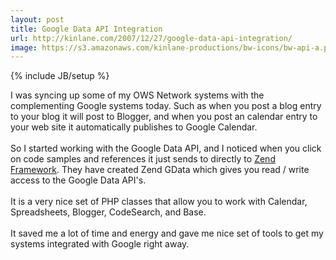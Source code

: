 ```yaml
---
layout: post
title: Google Data API Integration
url: http://kinlane.com/2007/12/27/google-data-api-integration/
image: https://s3.amazonaws.com/kinlane-productions/bw-icons/bw-api-a.png
---
```

{% include JB/setup %}
<p>
     I was syncing up some of my OWS Network systems with the complementing Google systems today. Such as when you post a blog entry to your blog it will post to Blogger, and when you post an calendar entry to your web site it automatically publishes to Google Calendar.
     <br />
     <br />
     So I started working with the Google Data API, and I noticed when you click on code samples and references it just sends to directly to <a href="http://framework.zend.com/download/gdata">Zend Framework</a>. They have created Zend GData which gives you read / write access to the Google Data API's.
     <br />
     <br />
     It is a very nice set of PHP classes that allow you to work with Calendar, Spreadsheets, Blogger, CodeSearch, and Base.
     <br />
     <br />
     It saved me a lot of time and energy and gave me nice set of tools to get my systems integrated with Google right away.
</p>